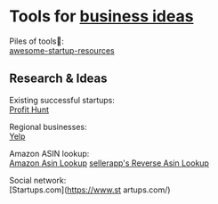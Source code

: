 
# Tools for [business ideas](https://notageni.us/entrepreneur-idea/)

Piles of tools💩:  
[awesome-startup-resources](https://github.com/ahmadnassri/awesome-startup-resources)

## Research & Ideas

Existing successful startups:  
[Profit Hunt](https://profithunt.co/)

Regional businesses:  
[Yelp](https://www.yelp.com/)

Amazon ASIN lookup:  
[Amazon Asin Lookup](https://amazon-asin.com/)
[sellerapp's Reverse Asin Lookup](https://www.sellerapp.com/amazon-reverse-asin.html)

Social network:  
[Startups.com](https://www.st   artups.com/)
